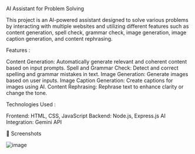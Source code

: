 

AI Assistant for Problem Solving

This project is an AI-powered assistant designed to solve various problems by interacting with multiple websites and utilizing different features such as 
content generation, spell check, grammar check, image generation, image caption generation, and content rephrasing.

Features :

Content Generation: Automatically generate relevant and coherent content based on input prompts.
Spell and Grammar Check: Detect and correct spelling and grammar mistakes in text.
Image Generation: Generate images based on user inputs.
Image Caption Generation: Create captions for images using AI.
Content Rephrasing: Rephrase text to enhance clarity or change the tone.

Technologies Used :

Frontend: HTML, CSS, JavaScript
Backend: Node.js, Express.js
AI Integration: Gemini API

📸 Screenshots

![image](https://github.com/user-attachments/assets/03fa5c81-048b-4642-a8e8-57bbea816e4f)

